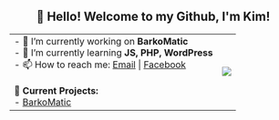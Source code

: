 

<!--
**kdtrrs/kdtrrs** is a ✨ _special_ ✨ repository because its `README.md` (this file) appears on your GitHub profile.

Here are some ideas to get you started:

- 🔭 I’m currently working on ...
- 🌱 I’m currently learning ...
- 👯 I’m looking to collaborate on ...
- 🤔 I’m looking for help with ...
- 💬 Ask me about ...
- 📫 How to reach me: ...
- 😄 Pronouns: ...
- ⚡ Fun fact: ...
-->
<h2 align="center">👋 Hello! Welcome to my Github, I'm Kim!</h2>
<table align="center">
  <tr>
    <td>
      - 🔭 I’m currently working on <strong>BarkoMatic</strong>
      <br/>
      - 🌱 I’m currently learning <strong>JS, PHP, WordPress</strong>
      <br/>
      - 📫 How to reach me: <a href="mailto:torres.kim.dave@gmail.com">Email</a> | <a href="https://www.facebook.com/kdtrrs/">Facebook</a>
      <br/><br/>
      <strong>📝 Current Projects:</strong>
      <br/>
      - <a href="https://github.com/kdtrrs/BarkoMatic">BarkoMatic</a>
   </td>
    <td>
     <img align="center" src="https://github-readme-stats.vercel.app/api/top-langs/?username=kdtrrs&theme=gruvbox&langs_count=10" />
      <br/>
   </td>
  </tr>
</table>
<!-- [![Facebook](https://img.shields.io/badge/facebook-%231877F2.svg?&style=for-the-badge&logo=facebook&logoColor=white)](https://www.facebook.com/kdtrrs/)[![YouTube](https://img.shields.io/badge/youtube-%23FF0000.svg?&style=for-the-badge&logo=youtube&logoColor=white)](https://youtube.com/theitshow) -->

